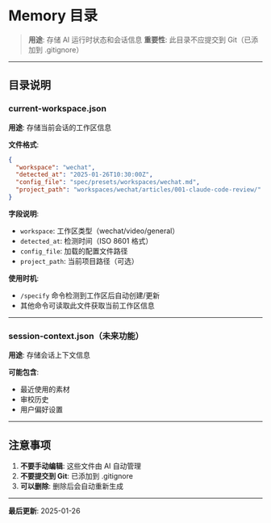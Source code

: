 # Memory 目录

> **用途**: 存储 AI 运行时状态和会话信息
> **重要性**: 此目录不应提交到 Git（已添加到 .gitignore）

---

## 目录说明

### current-workspace.json

**用途**: 存储当前会话的工作区信息

**文件格式**:
```json
{
  "workspace": "wechat",
  "detected_at": "2025-01-26T10:30:00Z",
  "config_file": "spec/presets/workspaces/wechat.md",
  "project_path": "workspaces/wechat/articles/001-claude-code-review/"
}
```

**字段说明**:
- `workspace`: 工作区类型（wechat/video/general）
- `detected_at`: 检测时间（ISO 8601 格式）
- `config_file`: 加载的配置文件路径
- `project_path`: 当前项目路径（可选）

**使用时机**:
- `/specify` 命令检测到工作区后自动创建/更新
- 其他命令可读取此文件获取当前工作区信息

---

### session-context.json（未来功能）

**用途**: 存储会话上下文信息

**可能包含**:
- 最近使用的素材
- 审校历史
- 用户偏好设置

---

## 注意事项

1. **不要手动编辑**: 这些文件由 AI 自动管理
2. **不要提交到 Git**: 已添加到 .gitignore
3. **可以删除**: 删除后会自动重新生成

---

**最后更新**: 2025-01-26

